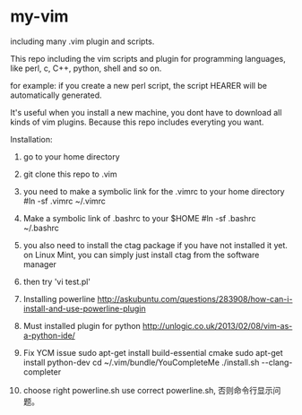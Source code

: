 my-vim
======

including many .vim plugin and scripts.

This repo including the vim scripts and plugin for programming languages, like perl, c, C++, python, shell and so on.

for example: if you create a new perl script, the script HEARER will be automatically generated.

It's useful when you install a new machine, you dont have to download all kinds of vim plugins. Because this repo includes everyting you want.


Installation:

1. go to your home directory
2. git clone this repo to .vim
3. you need to make a symbolic link for the .vimrc to your home directory
   #ln -sf .vimrc ~/.vimrc
4. Make a symbolic link of .bashrc to your $HOME
   #ln -sf .bashrc ~/.bashrc
5. you also need to install the ctag package if you have not installed it yet. on Linux Mint, you can simply just install ctag from the software manager
6. then try 'vi test.pl'

7. Installing powerline
http://askubuntu.com/questions/283908/how-can-i-install-and-use-powerline-plugin

8. Must installed plugin for python
http://unlogic.co.uk/2013/02/08/vim-as-a-python-ide/

9. Fix YCM issue
sudo apt-get install build-essential cmake
sudo apt-get install python-dev
cd ~/.vim/bundle/YouCompleteMe
./install.sh --clang-completer

10. choose right powerline.sh
use correct powerline.sh, 否则命令行显示问题。
